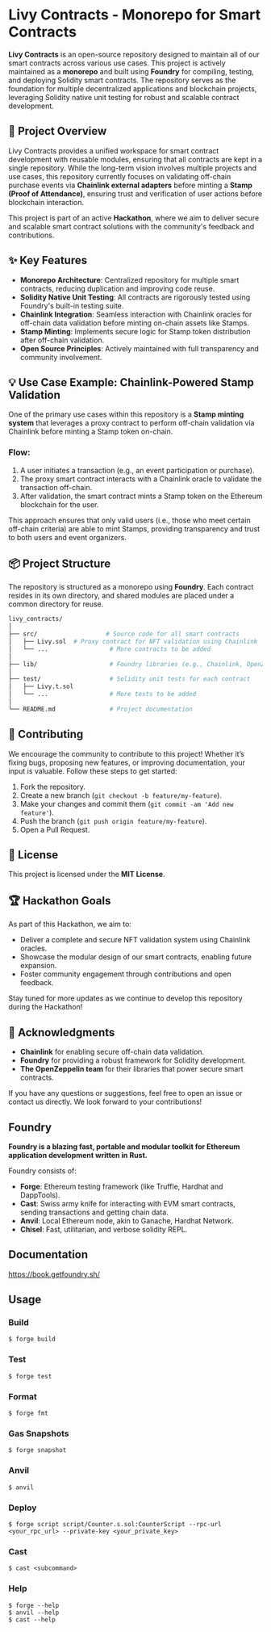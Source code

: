 # Livy Contracts - Monorepo for Smart Contracts

**Livy Contracts** is an open-source repository designed to maintain all of our smart contracts across various use cases. This project is actively maintained as a **monorepo** and built using **Foundry** for compiling, testing, and deploying Solidity smart contracts. The repository serves as the foundation for multiple decentralized applications and blockchain projects, leveraging Solidity native unit testing for robust and scalable contract development.

## 🚀 Project Overview

Livy Contracts provides a unified workspace for smart contract development with reusable modules, ensuring that all contracts are kept in a single repository. While the long-term vision involves multiple projects and use cases, this repository currently focuses on validating off-chain purchase events via **Chainlink external adapters** before minting a **Stamp (Proof of Attendance)**, ensuring trust and verification of user actions before blockchain interaction.

This project is part of an active **Hackathon**, where we aim to deliver secure and scalable smart contract solutions with the community's feedback and contributions.

## ✨ Key Features

- **Monorepo Architecture**: Centralized repository for multiple smart contracts, reducing duplication and improving code reuse.
- **Solidity Native Unit Testing**: All contracts are rigorously tested using Foundry's built-in testing suite.
- **Chainlink Integration**: Seamless interaction with Chainlink oracles for off-chain data validation before minting on-chain assets like Stamps.
- **Stamp Minting**: Implements secure logic for Stamp token distribution after off-chain validation.
- **Open Source Principles**: Actively maintained with full transparency and community involvement.

## 💡 Use Case Example: Chainlink-Powered Stamp Validation

One of the primary use cases within this repository is a **Stamp minting system** that leverages a proxy contract to perform off-chain validation via Chainlink before minting a Stamp token on-chain.

### Flow:

1. A user initiates a transaction (e.g., an event participation or purchase).
2. The proxy smart contract interacts with a Chainlink oracle to validate the transaction off-chain.
3. After validation, the smart contract mints a Stamp token on the Ethereum blockchain for the user.

This approach ensures that only valid users (i.e., those who meet certain off-chain criteria) are able to mint Stamps, providing transparency and trust to both users and event organizers.

## 📦 Project Structure

The repository is structured as a monorepo using **Foundry**. Each contract resides in its own directory, and shared modules are placed under a common directory for reuse.

```bash
livy_contracts/
│
├── src/                   # Source code for all smart contracts
│   ├── Livy.sol  # Proxy contract for NFT validation using Chainlink
│   └── ...                 # More contracts to be added
│
├── lib/                    # Foundry libraries (e.g., Chainlink, OpenZeppelin)
│
├── test/                   # Solidity unit tests for each contract
│   ├── Livy.t.sol
│   └── ...                 # More tests to be added
│
└── README.md               # Project documentation
```

## 👥 Contributing

We encourage the community to contribute to this project! Whether it’s fixing bugs, proposing new features, or improving documentation, your input is valuable. Follow these steps to get started:

1. Fork the repository.
2. Create a new branch (`git checkout -b feature/my-feature`).
3. Make your changes and commit them (`git commit -am 'Add new feature'`).
4. Push the branch (`git push origin feature/my-feature`).
5. Open a Pull Request.

## 📄 License

This project is licensed under the **MIT License**.

## 🏆 Hackathon Goals

As part of this Hackathon, we aim to:

- Deliver a complete and secure NFT validation system using Chainlink oracles.
- Showcase the modular design of our smart contracts, enabling future expansion.
- Foster community engagement through contributions and open feedback.

Stay tuned for more updates as we continue to develop this repository during the Hackathon!

## 🙌 Acknowledgments

- **Chainlink** for enabling secure off-chain data validation.
- **Foundry** for providing a robust framework for Solidity development.
- **The OpenZeppelin team** for their libraries that power secure smart contracts.

If you have any questions or suggestions, feel free to open an issue or contact us directly. We look forward to your contributions!

## Foundry

**Foundry is a blazing fast, portable and modular toolkit for Ethereum application development written in Rust.**

Foundry consists of:

- **Forge**: Ethereum testing framework (like Truffle, Hardhat and DappTools).
- **Cast**: Swiss army knife for interacting with EVM smart contracts, sending transactions and getting chain data.
- **Anvil**: Local Ethereum node, akin to Ganache, Hardhat Network.
- **Chisel**: Fast, utilitarian, and verbose solidity REPL.

## Documentation

https://book.getfoundry.sh/

## Usage

### Build

```shell
$ forge build
```

### Test

```shell
$ forge test
```

### Format

```shell
$ forge fmt
```

### Gas Snapshots

```shell
$ forge snapshot
```

### Anvil

```shell
$ anvil
```

### Deploy

```shell
$ forge script script/Counter.s.sol:CounterScript --rpc-url <your_rpc_url> --private-key <your_private_key>
```

### Cast

```shell
$ cast <subcommand>
```

### Help

```shell
$ forge --help
$ anvil --help
$ cast --help
```
